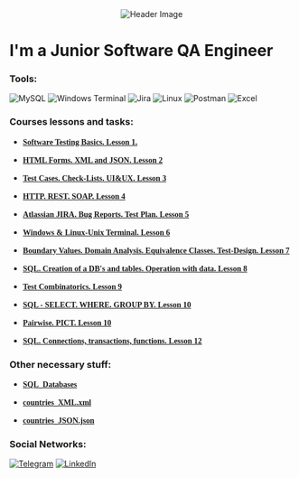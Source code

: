 <div align="center">
    <img src="https://miro.medium.com/v2/resize:fit:1400/1*rtk3aNWFUyhxpWfHzRoREw.png" alt="Header Image">
</div>

# I'm a Junior Software QA Engineer

### Tools:
![MySQL](https://img.shields.io/badge/mysql-%2300f.svg?style=for-the-badge&logo=mysql&logoColor=white) ![Windows Terminal](https://img.shields.io/badge/Windows%20Terminal-08138a.svg?style=for-the-badge&logo=windows-terminal&logoColor=white) ![Jira](https://img.shields.io/badge/jira-0146b3.svg?style=for-the-badge&logo=jira&logoColor=white) ![Linux](https://img.shields.io/badge/Linux-E95420?style=for-the-badge&logo=linux&logoColor=black) ![Postman](https://img.shields.io/badge/Postman-ef5b25?style=for-the-badge&logo=postman&logoColor=white)   ![Excel](https://img.shields.io/badge/Microsoft_Excel-1d6f42?style=for-the-badge&logo=microsoft-excel&logoColor=white)  


### Courses lessons and tasks:

+ <a href="https://github.com/romanchik-ba/romanchik-ba/blob/main/Software%20Testing%20Basics.pdf" style="font-family: Mojangles;">**Software Testing Basics. Lesson 1.**</a>

+ <a href="https://github.com/romanchik-ba/romanchik-ba/blob/main/HTML%20Forms.%20XML%20and%20JSON.pdf" style="font-family: Mojangles;">**HTML Forms. XML and JSON. Lesson 2**</a>

+ <a href="https://1drv.ms/f/s!AoU8sFbTHdZBhBjMwneOXOOa3y6Q?e=t6OxWs" style="font-family: Mojangles;">**Test Cases. Check-Lists. UI&UX. Lesson 3**</a>

+ <a href="https://1drv.ms/f/s!AoU8sFbTHdZBhBkLQ3MACn9wl1d0?e=eaH0bB" style="font-family: Mojangles;">**HTTP. REST. SOAP. Lesson 4**</a>

+ <a href="https://1drv.ms/f/s!AoU8sFbTHdZBhBrOitkjzJ1HY6gT?e=eIdIta" style="font-family: Mojangles;">**Atlassian JIRA. Bug Reports. Test Plan. Lesson 5**</a>

+ <a href="https://1drv.ms/f/s!AoU8sFbTHdZBhBvQDVEHlygeIunn?e=z1q0nR" style="font-family: Mojangles;">**Windows & Linux-Unix Terminal. Lesson 6**</a>

+ <a href="https://1drv.ms/f/s!AoU8sFbTHdZBhBwSNwPsxk2KQJK1?e=z9GH1d" style="font-family: Mojangles;">**Boundary Values.  Domain Analysis. Equivalence Classes. Test-Design. Lesson 7**</a>

+ <a href="https://1drv.ms/f/s!AoU8sFbTHdZBhB08Mt7OS3t1ljsu?e=DGKzch" style="font-family: Mojangles;">**SQL. Creation of a DB's and tables. Operation with data. Lesson 8**</a>

+ <a href="https://1drv.ms/f/s!AoU8sFbTHdZBhCGr5OzLmLK1aoUu?e=90uSWh" style="font-family: Mojangles;">**Test Combinatorics. Lesson 9**</a>

+ <a href="https://1drv.ms/f/s!AoU8sFbTHdZBhCJ8Oo5qk8t8Tibx?e=cbJqzy" style="font-family: Mojangles;">**SQL - SELECT. WHERE. GROUP BY. Lesson 10**</a>

+ <a href="https://1drv.ms/f/s!AoU8sFbTHdZBhCM0ofmhbx0HyYcD?e=oGWObh" style="font-family: Mojangles;">**Pairwise. PICT. Lesson 10**</a>

+ <a href="https://1drv.ms/f/s!AoU8sFbTHdZBhCShDN4K7URnc-Gh?e=dY9Bf7" style="font-family: Mojangles;">**SQL. Connections, transactions, functions. Lesson 12**</a>

### Other necessary stuff:

+ <a href="https://1drv.ms/f/s!AoU8sFbTHdZBhB4V_eN4tWL-3vSd?e=21RIW4" style="font-family: Mojangles;">**SQL_Databases**</a>

+ <a href="https://github.com/romanchik-ba/romanchik-ba/blob/main/romanchik-ba.xml" style="font-family: Mojangles;">**countries_XML.xml**</a>

+ <a href="https://github.com/romanchik-ba/romanchik-ba/blob/main/romanchik-ba.json" style="font-family: Mojangles;">**countries_JSON.json**</a>



### Social Networks:

[![Telegram](https://img.shields.io/badge/Telegram-2CA5E0?style=for-the-badge&logo=telegram&logoColor=white)](https://t.me/)   [![LinkedIn](https://img.shields.io/badge/-LinkedIn-0077B5?style=for-the-badge&logo=linkedin&logoColor=white)](https://www.linkedin.com/in/)
